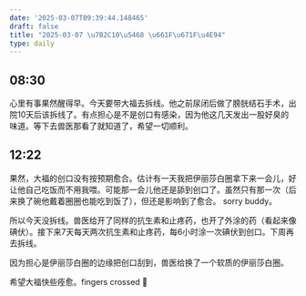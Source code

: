 ```yaml
---
date: '2025-03-07T09:39:44.148465'
draft: false
title: "2025-03-07 \u7B2C10\u5468 \u661F\u671F\u4E94"
type: daily
---
```


## 08:30

心里有事果然醒得早。今天要带大福去拆线。他之前尿闭后做了膀胱结石手术，出院10天后该拆线了。有点担心是不是创口有感染，因为他这几天发出一股好臭的味道。等下去兽医那看了就知道了，希望一切顺利。


## 12:22

果然，大福的创口没有按预期愈合。估计有一天我把伊丽莎白圈拿下来一会儿，好让他自己吃饭而不用我喂。可能那一会儿他还是舔到创口了。虽然只有那一次（后来换了碗他戴着圈圈也能吃到饭了），但还是影响到了愈合。 sorry buddy。


所以今天没拆线。兽医给开了同样的抗生素和止疼药，也开了外涂的药（看起来像碘伏）。接下来7天每天两次抗生素和止疼药，每6小时涂一次碘伏到创口。下周再去拆线。


因为担心是伊丽莎白圈的边缘把创口刮到，兽医给换了一个软质的伊丽莎白圈。


希望大福快些痊愈。fingers crossed 🤞

